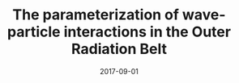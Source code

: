 ---
title: "The parameterization of wave-particle interactions in the Outer Radiation Belt"
collection: publications
permalink: /publication/2017-09-01-Watt
excerpt: ' '
date: 2017-09-01
venue: 'Journal of Geophysical Research: Space Physics'
paperurl: 'https://doi.org/10.1002/2017JA024339'
citation: 'Watt, C. E. J., Rae, I. J., Murphy, K. R., Anekallu, C., Bentley, S. N., &amp; Forsyth, C. (2017). The parameterization of wave-particle interactions in the Outer Radiation Belt. Journal of Geophysical Research: Space Physics, 122(9), 9545-9551.'
---